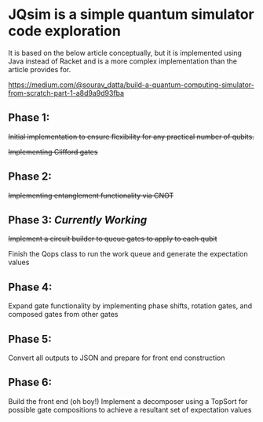 # JQsim is a simple quantum simulator code exploration

It is based on the below article conceptually, but it is implemented using Java instead of Racket and is a more
complex implementation than the article provides for.

https://medium.com/@sourav_datta/build-a-quantum-computing-simulator-from-scratch-part-1-a8d9a9d93fba

## Phase 1:
~~Initial implementation to ensure flexibility for any practical number of qubits.~~

~~Implementing Clifford gates~~

## Phase 2:
~~Implementing entanglement functionality via CNOT~~


## Phase 3:  ***Currently Working***
~~Implement a circuit builder to queue gates to apply to each qubit~~

Finish the Qops class to run the work queue and generate the expectation values

## Phase 4: 
Expand gate functionality by implementing phase shifts, rotation gates, and composed gates from other gates

## Phase 5:
Convert all outputs to JSON and prepare for front end construction

## Phase 6:
Build the front end (oh boy!)
Implement a decomposer using a TopSort for possible gate compositions to achieve a resultant set of expectation values
